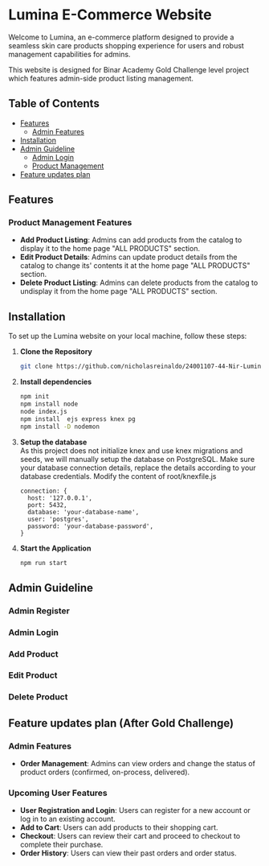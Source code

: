 # Lumina E-Commerce Website

Welcome to Lumina, an e-commerce platform designed to provide a seamless skin care products shopping experience for users and robust management capabilities for admins.

This website is designed for Binar Academy Gold Challenge level project which features admin-side product listing management.

## Table of Contents

- [Features](#features)
  - [Admin Features](#admin-features)
- [Installation](#installation)
- [Admin Guideline](#admin-guideline)
  - [Admin Login](#admin-login)
  - [Product Management](#product-management)
- [Feature updates plan](#feature-updates-plan)

## Features

### Product Management Features
- **Add Product Listing**: Admins can add products from the catalog to display it to the home page "ALL PRODUCTS" section.
- **Edit Product Details**: Admins can update product details from the catalog to change its' contents it at the home page "ALL PRODUCTS" section.
- **Delete Product Listing**: Admins can delete products from the catalog to undisplay it from the home page "ALL PRODUCTS" section.

## Installation

To set up the Lumina website on your local machine, follow these steps:

1. **Clone the Repository**

   ```bash
   git clone https://github.com/nicholasreinaldo/24001107-44-Nir-Lumina-ChallengeGold

   ```

2. **Install dependencies**
   ```bash
   npm init
   npm install node
   node index.js
   npm install  ejs express knex pg
   npm install -D nodemon
   ```
3. **Setup the database**
   </br>As this project does not initialize knex and use knex migrations and seeds, we will manually setup the database on PostgreSQL.
   Make sure your database connection  details, replace the details according to your database credentials.
   Modify the content of root/knexfile.js
   ``` 
   connection: {
     host: '127.0.0.1',
     port: 5432,
     database: 'your-database-name',
     user: 'postgres',
     password: 'your-database-password',
   }
5. **Start the Application**
   ```bash
   npm run start
   ```

## Admin Guideline

### Admin Register

### Admin Login

### Add Product

### Edit Product

### Delete Product

## Feature updates plan (After Gold Challenge)

### Admin Features

- **Order Management**: Admins can view orders and change the status of product orders (confirmed, on-process, delivered).

### Upcoming User Features

- **User Registration and Login**: Users can register for a new account or log in to an existing account.
- **Add to Cart**: Users can add products to their shopping cart.
- **Checkout**: Users can review their cart and proceed to checkout to complete their purchase.
- **Order History**: Users can view their past orders and order status.

